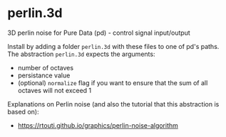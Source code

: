 # perlin.3d
3D perlin noise for Pure Data (pd) - control signal input/output

Install by adding a folder `perlin.3d` with these files to one of pd's paths.
The abstraction `perlin.3d` expects the arguments:
* number of octaves
* persistance value
* (optional) `normalize` flag if you want to ensure that the sum of all octaves will not exceed 1

Explanations on Perlin noise (and also the tutorial that this abstraction is based on):
* https://rtouti.github.io/graphics/perlin-noise-algorithm
